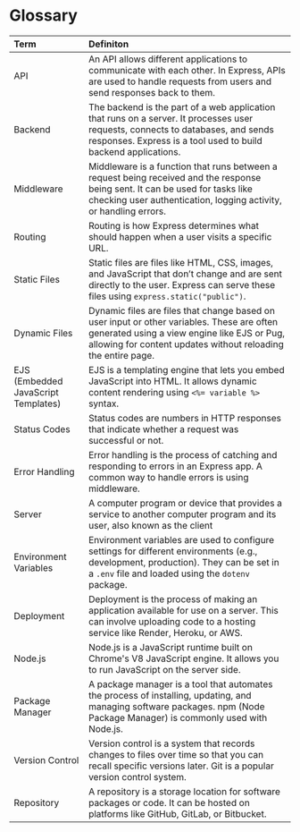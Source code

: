 # Glossary

| Term      | Definiton                          |
| :---------- | :----------------------------------- |
| API       | An API allows different applications to communicate with each other. In Express, APIs are used to handle requests from users and send responses back to them.  |
| Backend       | The backend is the part of a web application that runs on a server. It processes user requests, connects to databases, and sends responses. Express is a tool used to build backend applications. |
| Middleware    | Middleware is a function that runs between a request being received and the response being sent. It can be used for tasks like checking user authentication, logging activity, or handling errors. |
| Routing    | Routing is how Express determines what should happen when a user visits a specific URL. |
| Static Files    | Static files are files like HTML, CSS, images, and JavaScript that don’t change and are sent directly to the user. Express can serve these files using `express.static("public")`. |
| Dynamic Files    | Dynamic files are files that change based on user input or other variables. These are often generated using a view engine like EJS or Pug, allowing for content updates without reloading the entire page. |
| EJS (Embedded JavaScript Templates)    | EJS is a templating engine that lets you embed JavaScript into HTML. It allows dynamic content rendering using `<%= variable %>` syntax. |
| Status Codes    | Status codes are numbers in HTTP responses that indicate whether a request was successful or not. |
| Error Handling    | Error handling is the process of catching and responding to errors in an Express app. A common way to handle errors is using middleware.
| Server    | A computer program or device that provides a service to another computer program and its user, also known as the client |
| Environment Variables | Environment variables are used to configure settings for different environments (e.g., development, production). They can be set in a `.env` file and loaded using the `dotenv` package. |
| Deployment | Deployment is the process of making an application available for use on a server. This can involve uploading code to a hosting service like Render, Heroku, or AWS. |
| Node.js | Node.js is a JavaScript runtime built on Chrome's V8 JavaScript engine. It allows you to run JavaScript on the server side. |
| Package Manager | A package manager is a tool that automates the process of installing, updating, and managing software packages. npm (Node Package Manager) is commonly used with Node.js. |
| Version Control | Version control is a system that records changes to files over time so that you can recall specific versions later. Git is a popular version control system. |
| Repository | A repository is a storage location for software packages or code. It can be hosted on platforms like GitHub, GitLab, or Bitbucket. |